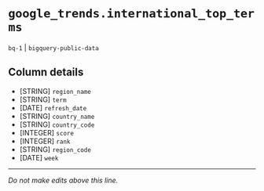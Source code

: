 # `google_trends.international_top_terms`
`bq-1` | `bigquery-public-data`

## Column details
* [STRING]    `region_name`
* [STRING]    `term`
* [DATE]      `refresh_date`
* [STRING]    `country_name`
* [STRING]    `country_code`
* [INTEGER]   `score`
* [INTEGER]   `rank`
* [STRING]    `region_code`
* [DATE]      `week`

-------------------------------------------------------------------------------
*Do not make edits above this line.*
